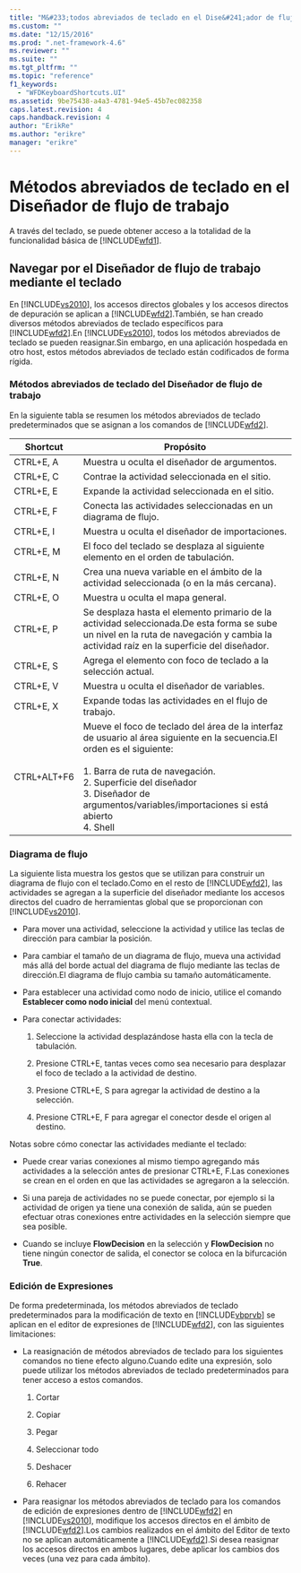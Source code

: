 ```yaml
---
title: "M&#233;todos abreviados de teclado en el Dise&#241;ador de flujo de trabajo | Microsoft Docs"
ms.custom: ""
ms.date: "12/15/2016"
ms.prod: ".net-framework-4.6"
ms.reviewer: ""
ms.suite: ""
ms.tgt_pltfrm: ""
ms.topic: "reference"
f1_keywords: 
  - "WFDKeyboardShortcuts.UI"
ms.assetid: 9be75438-a4a3-4781-94e5-45b7ec082358
caps.latest.revision: 4
caps.handback.revision: 4
author: "ErikRe"
ms.author: "erikre"
manager: "erikre"
---
```

# M&#233;todos abreviados de teclado en el Dise&#241;ador de flujo de trabajo
A través del teclado, se puede obtener acceso a la totalidad de la funcionalidad básica de [!INCLUDE[wfd1](../workflow-designer/includes/wfd1_md.md)].  
  
## Navegar por el Diseñador de flujo de trabajo mediante el teclado  
 En [!INCLUDE[vs2010](../modeling/includes/vs2010_md.md)], los accesos directos globales y los accesos directos de depuración se aplican a [!INCLUDE[wfd2](../workflow-designer/includes/wfd2_md.md)].También, se han creado diversos métodos abreviados de teclado específicos para [!INCLUDE[wfd2](../workflow-designer/includes/wfd2_md.md)].En [!INCLUDE[vs2010](../modeling/includes/vs2010_md.md)], todos los métodos abreviados de teclado se pueden reasignar.Sin embargo, en una aplicación hospedada en otro host, estos métodos abreviados de teclado están codificados de forma rígida.  
  
### Métodos abreviados de teclado del Diseñador de flujo de trabajo  
 En la siguiente tabla se resumen los métodos abreviados de teclado predeterminados que se asignan a los comandos de [!INCLUDE[wfd2](../workflow-designer/includes/wfd2_md.md)].  
  
|Shortcut|Propósito|  
|--------------|---------------|  
|CTRL\+E, A|Muestra u oculta el diseñador de argumentos.|  
|CTRL\+E, C|Contrae la actividad seleccionada en el sitio.|  
|CTRL\+E, E|Expande la actividad seleccionada en el sitio.|  
|CTRL\+E, F|Conecta las actividades seleccionadas en un diagrama de flujo.|  
|CTRL\+E, I|Muestra u oculta el diseñador de importaciones.|  
|CTRL\+E, M|El foco del teclado se desplaza al siguiente elemento en el orden de tabulación.|  
|CTRL\+E, N|Crea una nueva variable en el ámbito de la actividad seleccionada \(o en la más cercana\).|  
|CTRL\+E, O|Muestra u oculta el mapa general.|  
|CTRL\+E, P|Se desplaza hasta el elemento primario de la actividad seleccionada.De esta forma se sube un nivel en la ruta de navegación y cambia la actividad raíz en la superficie del diseñador.|  
|CTRL\+E, S|Agrega el elemento con foco de teclado a la selección actual.|  
|CTRL\+E, V|Muestra u oculta el diseñador de variables.|  
|CTRL\+E, X|Expande todas las actividades en el flujo de trabajo.|  
|CTRL\+ALT\+F6|Mueve el foco de teclado del área de la interfaz de usuario al área siguiente en la secuencia.El orden es el siguiente:<br /><br /> 1.  Barra de ruta de navegación.<br />2.  Superficie del diseñador<br />3.  Diseñador de argumentos\/variables\/importaciones si está abierto<br />4.  Shell|  
  
### Diagrama de flujo  
 La siguiente lista muestra los gestos que se utilizan para construir un diagrama de flujo con el teclado.Como en el resto de [!INCLUDE[wfd2](../workflow-designer/includes/wfd2_md.md)], las actividades se agregan a la superficie del diseñador mediante los accesos directos del cuadro de herramientas global que se proporcionan con [!INCLUDE[vs2010](../modeling/includes/vs2010_md.md)].  
  
-   Para mover una actividad, seleccione la actividad y utilice las teclas de dirección para cambiar la posición.  
  
-   Para cambiar el tamaño de un diagrama de flujo, mueva una actividad más allá del borde actual del diagrama de flujo mediante las teclas de dirección.El diagrama de flujo cambia su tamaño automáticamente.  
  
-   Para establecer una actividad como nodo de inicio, utilice el comando **Establecer como nodo inicial** del menú contextual.  
  
-   Para conectar actividades:  
  
    1.  Seleccione la actividad desplazándose hasta ella con la tecla de tabulación.  
  
    2.  Presione CTRL\+E, tantas veces como sea necesario para desplazar el foco de teclado a la actividad de destino.  
  
    3.  Presione CTRL\+E, S para agregar la actividad de destino a la selección.  
  
    4.  Presione CTRL\+E, F para agregar el conector desde el origen al destino.  
  
 Notas sobre cómo conectar las actividades mediante el teclado:  
  
-   Puede crear varias conexiones al mismo tiempo agregando más actividades a la selección antes de presionar CTRL\+E, F.Las conexiones se crean en el orden en que las actividades se agregaron a la selección.  
  
-   Si una pareja de actividades no se puede conectar, por ejemplo si la actividad de origen ya tiene una conexión de salida, aún se pueden efectuar otras conexiones entre actividades en la selección siempre que sea posible.  
  
-   Cuando se incluye **FlowDecision** en la selección y **FlowDecision** no tiene ningún conector de salida, el conector se coloca en la bifurcación **True**.  
  
### Edición de Expresiones  
 De forma predeterminada, los métodos abreviados de teclado predeterminados para la modificación de texto en [!INCLUDE[vbprvb](../code-quality/includes/vbprvb_md.md)] se aplican en el editor de expresiones de [!INCLUDE[wfd2](../workflow-designer/includes/wfd2_md.md)], con las siguientes limitaciones:  
  
-   La reasignación de métodos abreviados de teclado para los siguientes comandos no tiene efecto alguno.Cuando edite una expresión, solo puede utilizar los métodos abreviados de teclado predeterminados para tener acceso a estos comandos.  
  
    1.  Cortar  
  
    2.  Copiar  
  
    3.  Pegar  
  
    4.  Seleccionar todo  
  
    5.  Deshacer  
  
    6.  Rehacer  
  
-   Para reasignar los métodos abreviados de teclado para los comandos de edición de expresiones dentro de [!INCLUDE[wfd2](../workflow-designer/includes/wfd2_md.md)] en [!INCLUDE[vs2010](../modeling/includes/vs2010_md.md)], modifique los accesos directos en el ámbito de [!INCLUDE[wfd2](../workflow-designer/includes/wfd2_md.md)].Los cambios realizados en el ámbito del Editor de texto no se aplican automáticamente a [!INCLUDE[wfd2](../workflow-designer/includes/wfd2_md.md)].Si desea reasignar los accesos directos en ambos lugares, debe aplicar los cambios dos veces \(una vez para cada ámbito\).